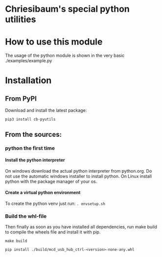 # Chriesibaum's special python utilities



# How to use this module
The usage of the python module is shown in the very basic ./examples/example.py

# Installation

## From PyPI
Download and install the latest package:

```pip3 install cb-pyutils```


## From the sources:

### python the first time

#### Install the python interpreter
On windows download the actual python interpreter from python.org. Do not use the automatic windows installer to install python. On Linux install python with the package manager of your os.

#### Create a virtual python environment
To create the python venv just run:
```. envsetup.sh```



### Build the whl-file
Then finally as soon as you have installed all dependencies, run make build to compile the wheels file and install it with pip.

```make build```

```pip install ./build/mcd_usb_hub_ctrl-<version>-none-any.whl```





